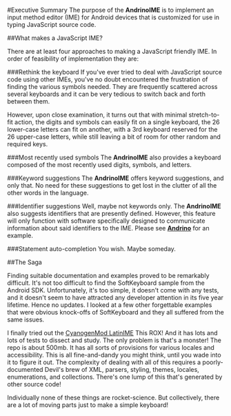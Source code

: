 #Executive Summary
The purpose of the **AndrinoIME** is to implement an input method editor (IME) for Android
devices that is customized for use in typing JavaScript source code.

##What makes a JavaScript IME?

There are at least four approaches to making a JavaScript friendly IME.  In order of
feasibility of implementation they are:

###Rethink the keyboard
If you've ever tried to deal with JavaScript source code using other IMEs, you've no
doubt encountered the frustration of finding the various symbols needed.  They are
frequently scattered across several keyboards and it can be very tedious to switch back
and forth between them.

However, upon close examination, it turns out that with minimal stretch-to-fit action, the digits
 and symbols can easily fit on a single keyboard, the 26 lower-case letters can fit on another,
 with a 3rd keyboard reserved for the 26 upper-case letters, while still leaving a bit of room
 for other random and required keys.

###Most recently used symbols
The **AndrinoIME** also provides a keyboard composed of the most recently used digits,
symbols, and letters.

###Keyword suggestions
The **AndrinoIME** offers keyword suggestions, and only that.  No need for these suggestions
to get lost in the clutter of all the other words in the language.

###Identifier suggestions
Well, maybe not keywords only.  The **AndrinoIME** also suggests identifiers that are
presently defined.  However, this feature will only function with software specifically
designed to communicate information about said identifiers to the IME.  Please see
  [**Andrino**](https://github.com/bostontrader/andrino) for an example.

###Statement auto-completion
You wish.  Maybe someday.

##The Saga

Finding suitable documentation and examples proved to be remarkably difficult.  It's
not too difficult to find the SoftKeyboard sample from the Android SDK.  Unfortunately,
it's too simple, it doesn't come with any tests, and it doesn't seem to have attracted
any developer attention in its five year lifetime.  Hence no updates.
I looked at a few other forgettable examples that were obvious knock-offs of SoftKeyboard
and they all suffered from the same issues.

I finally tried out the [CyanogenMod LatinIME](https://github.com/CyanogenMod/android_packages_inputmethods_LatinIME)
This ROX! And it has lots and lots of tests to dissect and study.  The only problem is that's
a monster!  The repo is about 500mb. It has all sorts of provisions for various locales
and accessibility.  This is all fine-and-dandy you might think, until you wade into
it to figure it out.  The complexity of dealing with all of this requires a poorly-documented
Devil's brew of XML, parsers, styling, themes, locales, enumerations, and collections.  There's
 one lump of this that's generated by other source code!

Individually none of these things are rocket-science.  But collectively, there are a lot of moving
parts just to make a simple keyboard!